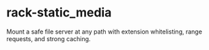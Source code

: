 # rack-static_media
Mount a safe file server at any path with extension whitelisting, range requests, and strong caching.
